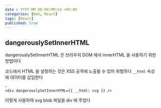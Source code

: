 ```yaml
---
date : YYYY-MM-DD HH:MM:SS +09:00
categories: [Web, React]
tags: [React]
published: true
---
```


## dangerouslySetInnerHTML

dangerouslySetInnerHTML 은 브라우저 DOM 에서
innerHTML 을 사용하기 위한 방법이다

코드에서 HTML 을 설정하는 것은 XSS 공격에 노출될 수 있어 위험하다
`__html` 속성에 데이터를 삽입한다

```tsx
-
<div dangerouslySetInnerHTML={{ __html: svg }} />
```

이렇게 사용하여 svg blob 파일을 div 에 주었다


